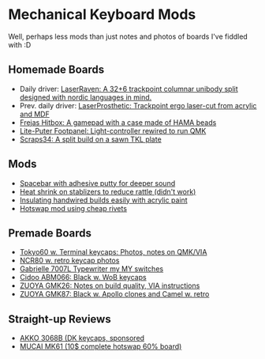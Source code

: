 # Mechanical Keyboard Mods

Well, perhaps less mods than just notes and photos of boards I've fiddled with :D

## Homemade Boards
- Daily driver: [LaserRaven: A 32+6 trackpoint columnar unibody split designed with nordic languages in mind.](homemade/laserraven/README.md)
- Prev. daily driver: [LaserProsthetic: Trackpoint ergo laser-cut from acrylic and MDF](homemade/laserprosthetic/README.md)
- [Frejas Hitbox: A gamepad with a case made of HAMA beads](homemade/frejas/README.md)
- [Lite-Puter Footpanel: Light-controller rewired to run QMK](homemade/liteputer/README.md)
- [Scraps34: A split build on a sawn TKL plate](homemade/scraps34/README.md)

## Mods
- [Spacebar with adhesive putty for deeper sound](mods/spacebar_with_adhesive_putty/README.md)
- [Heat shrink on stablizers to reduce rattle (didn't work)](mods/heat_shrink_on_stablizers/README.md)
- [Insulating handwired builds easily with acrylic paint](mods/acrylic_paint_as_insulator/README.md)
- [Hotswap mod using cheap rivets](mods/rivet_hotswap/README.md)

## Premade Boards
- [Tokyo60 w. Terminal keycaps: Photos, notes on QMK/VIA](premade/Tokyo60/README.md)
- [NCR80 w. retro keycap photos](premade/NCR80/README.md)
- [Gabrielle 7007L Typewriter my MY switches](premade/Gabrielle_7007L/README.md)
- [Cidoo ABM066: Black w. WoB keycaps](premade/Cidoo_ABM066/README.md)
- [ZUOYA GMK26: Notes on build quality, VIA instructions](premade/Zuoya_GMK26/README.md)
- [ZUOYA GMK87: Black w. Apollo clones and Camel w. retro]([premade/Zuoya_GMK87/README.md)

## Straight-up Reviews
- [AKKO 3068B (DK keycaps, sponsored](premade/AKKO_3068B/README.md)
- [MUCAI MK61 (10$ complete hotswap 60% board)](premade/MUCAI_MK61/README.md)